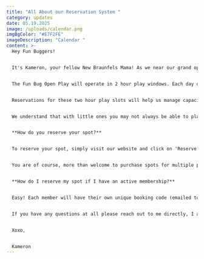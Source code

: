 ```yaml
---
title: "All About our Reservation System "
category: updates
date: 05.19.2025
image: /uploads/calendar.png
imgBgColor: "#E7F2FE"
imageDescription: "Calendar "
content: >-
  Hey Fun Buggers! 


  It's Kameron, your fellow New Braunfels Mama! As we near our grand opening, I want to take a moment to go over our reservation system with you all. 


  The Fun Bug Open Play will operate in 2 hour play windows. Each day of the week has slightly different hours, so please refer to our hours of operation to determine what play slot is best for you and your littles. 


  Reservations for these two hour play slots will help us manage capacity to ensure a safe and enjoyable experience for everyone. Our space is subject to fire code regulations, which limit the number of guests we can accommodate at one time. By reserving your spot via our website, you can guarantee entry and avoid potential disappointment if we reach capacity. While we welcome walk-ins, availability is not guaranteed, so a reservation is the best way to secure your visit.


  We understand that with little ones you may not always be able to plan ahead. If you haven't reserved a spot ahead of time, you can check our reservation portal via our website to see if and how many spots are left for your preferred time. If we have spots open, you are more than welcome to come on in! However, in order to accomodate the play slot following yours, if you and your littles arrive after the start time of the current play slot you will only be able to play until the end of it (and not the full two hours). 


  **How do you reserve your spot?**


  To reserve your spot, simply visit our website and click on 'Reserve Play Time' on our home page. This will take you to our reservation portal where you can choose your preferred date and time, as well as complete your payment. You may arrive 10 minutes prior to the start of your play session. When you arrive at our studio, please check in at the front desk and complete any necessary waivers. A staff member will announce 10 minutes prior to the end of your play session to begin gathering your kids and belongings so that we can get ready for the next group. 


  You are of course, more than welcome to purchase spots for multiple play sessions if your kids would like more than 2 hours to play. 


  **How do I reserve my spot if I have an active membership?**


  Easy! Each member will have their own unique booking code (emailed to them at the time of purchasing membership) for play reservations. Simply follow the same steps above, and enter your code at checkout to reserve your spot. 


  If you have any questions at all please reach out to me directly, I am happy to help. As always, I can't wait to meet all of you!


  Xoxo,


  Kameron
---
```


